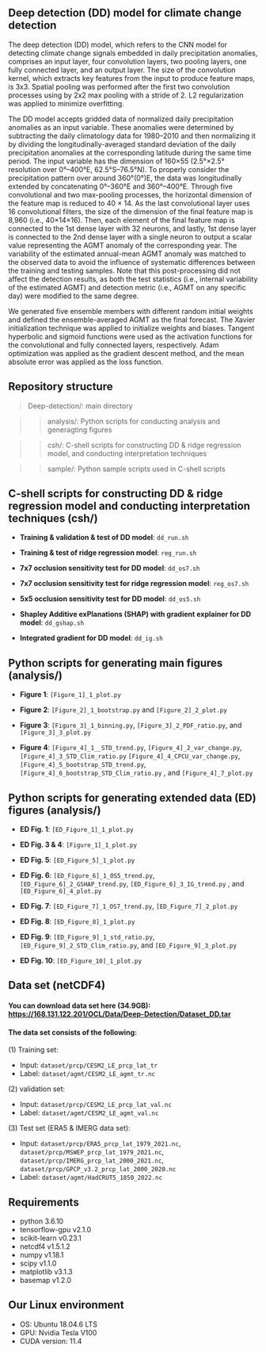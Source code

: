 ## Deep detection (DD) model for climate change detection
  The deep detection (DD) model, which refers to the CNN model for detecting climate change signals embedded in daily precipitation anomalies, comprises an input layer, four convolution layers, two pooling layers, one fully connected layer, and an output layer. The size of the convolution kernel, which extracts key features from the input to produce feature maps, is 3x3. Spatial pooling was performed after the first two convolution processes using by 2x2 max pooling with a stride of 2. L2 regularization was applied to minimize overfitting.

  The DD model accepts gridded data of normalized daily precipitation anomalies as an input variable. These anomalies were determined by subtracting the daily climatology data for 1980–2010 and then normalizing it by dividing the longitudinally-averaged standard deviation of the daily precipitation anomalies at the corresponding latitude during the same time period. The input variable has the dimension of 160×55 (2.5°×2.5° resolution over 0°–400°E, 62.5°S–76.5°N). To properly consider the precipitation pattern over around 360°(0°)E, the data was longitudinally extended by concatenating 0°–360°E and 360°–400°E. Through five convolutional and two max-pooling processes, the horizontal dimension of the feature map is reduced to 40 × 14. As the last convolutional layer uses 16 convolutional filters, the size of the dimension of the final feature map is 8,960 (i.e., 40×14×16). Then, each element of the final feature map is connected to the 1st dense layer with 32 neurons, and lastly, 1st dense layer is connected to the 2nd dense layer with a single neuron to output a scalar value representing the AGMT anomaly of the corresponding year. The variability of the estimated annual-mean AGMT anomaly was matched to the observed data to avoid the influence of systematic differences between the training and testing samples. Note that this post-processing did not affect the detection results, as both the test statistics (i.e., internal variability of the estimated AGMT) and detection metric (i.e., AGMT on any specific day) were modified to the same degree.

  We generated five ensemble members with different random initial weights and defined the ensemble-averaged AGMT as the final forecast. The Xavier initialization technique was applied to initialize weights and biases. Tangent hyperbolic and sigmoid functions were used as the activation functions for the convolutional and fully connected layers, respectively. Adam optimization was applied as the gradient descent method, and the mean absolute error was applied as the loss function.

## Repository structure
>Deep-detection/: main directory

>> analysis/: Python scripts for conducting analysis and generagting figures
 
>> csh/: C-shell scripts for constructing DD & ridge regression model, and conducting interpretation techniques

>> sample/: Python sample scripts used in C-shell scripts

## C-shell scripts for constructing DD & ridge regression model and conducting interpretation techniques (csh/)
- **Training & validation & test of DD model**: <code>dd_run.sh</code>
  
- **Training & test of ridge regression model**: <code>reg_run.sh</code>
  
- **7x7 occlusion sensitivity test for DD model**: <code>dd_os7.sh</code>
  
- **7x7 occlusion sensitivity test for ridge regression model**: <code>reg_os7.sh</code>

- **5x5 occlusion sensitivity test for DD model**: <code>dd_os5.sh</code>

- **Shapley Additive exPlanations (SHAP) with gradient explainer for DD model**: <code>dd_gshap.sh</code>

- **Integrated gradient for DD model**: <code>dd_ig.sh</code>

## Python scripts for generating main figures (analysis/)
- **Figure 1**: <code>[Figure_1]_1_plot.py</code>
  
- **Figure 2**: <code>[Figure_2]_1_bootstrap.py</code> and <code>[Figure_2]_2_plot.py</code>
  
- **Figure 3**: <code>[Figure_3]_1_binning.py</code>, <code>[Figure_3]_2_PDF_ratio.py</code>, and <code>[Figure_3]_3_plot.py</code>
  
- **Figure 4**: <code>[Figure_4]_1__STD_trend.py</code>, <code>[Figure_4]_2_var_change.py</code>, <code>[Figure_4]_3_STD_Clim_ratio.py</code>
                <code>[Figure_4]_4_CPCU_var_change.py</code>, <code>[Figure_4]_5_bootstrap_STD_trend.py</code>, <code>[Figure_4]_6_bootstrap_STD_Clim_ratio.py</code>
                , and <code>[Figure_4]_7_plot.py</code>

## Python scripts for generating extended data (ED) figures (analysis/)
- **ED Fig. 1**: <code>[ED_Figure_1]_1_plot.py</code>
  
- **ED Fig. 3 & 4**: <code>[Figure_1]_1_plot.py</code>
  
- **ED Fig. 5**: <code>[ED_Figure_5]_1_plot.py</code>
  
- **ED Fig. 6**: <code>[ED_Figure_6]_1_OS5_trend.py</code>, <code>[ED_Figure_6]_2_GSHAP_trend.py</code>, <code>[ED_Figure_6]_3_IG_trend.py</code>
                 , and <code>[ED_Figure_6]_4_plot.py</code>
  
- **ED Fig. 7**: <code>[ED_Figure_7]_1_OS7_trend.py</code>, <code>[ED_Figure_7]_2_plot.py</code>
  
- **ED Fig. 8**: <code>[ED_Figure_8]_1_plot.py</code>
  
- **ED Fig. 9**: <code>[ED_Figure_9]_1_std_ratio.py</code>, <code>[ED_Figure_9]_2_STD_Clim_ratio.py</code>, and <code>[ED_Figure_9]_3_plot.py</code>
  
- **ED Fig. 10**: <code>[ED_Figure_10]_1_plot.py</code>

## Data set (netCDF4)
#### You can download data set here (34.9GB): https://168.131.122.201/OCL/Data/Deep-Detection/Dataset_DD.tar
#### The data set consists of the following:
(1) Training set: 
- Input: <code>dataset/prcp/CESM2_LE_prcp_lat_tr</code>
- Label: <code>dataset/agmt/CESM2_LE_agmt_tr.nc</code>
       
(2) validation set:
- Input: <code>dataset/prcp/CESM2_LE_prcp_lat_val.nc</code>
- Label: <code>dataset/agmt/CESM2_LE_agmt_val.nc</code>
   
(3) Test set (ERA5 & IMERG data set):
          
- Input: <code>dataset/prcp/ERA5_prcp_lat_1979_2021.nc</code>,
         <code>dataset/prcp/MSWEP_prcp_lat_1979_2021.nc</code>,
         <code>dataset/prcp/IMERG_prcp_lat_2000_2021.nc</code>,
         <code>dataset/prcp/GPCP_v3.2_prcp_lat_2000_2020.nc</code>
- Label: <code>dataset/agmt/HadCRUT5_1850_2022.nc</code>

## Requirements
   -  python 3.6.10
   -  tensorflow-gpu v2.1.0
   -  scikit-learn v0.23.1
   -  netcdf4 v1.5.1.2
   -  numpy v1.18.1
   -  scipy v1.1.0
   -  matplotlib v3.1.3
   -  basemap v1.2.0
     
## Our Linux environment
   -  OS: Ubuntu 18.04.6 LTS
   -  GPU: Nvidia Tesla V100
   -  CUDA version: 11.4
   
   
